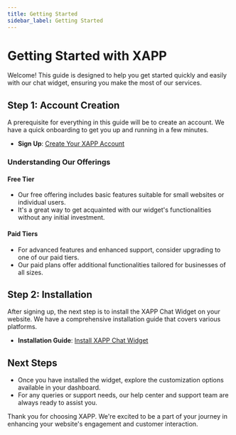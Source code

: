 ```yaml
---
title: Getting Started
sidebar_label: Getting Started
---
```


# Getting Started with XAPP

Welcome! This guide is designed to help you get started quickly and easily with our chat widget, ensuring you make the most of our services.

## Step 1: Account Creation

A prerequisite for everything in this guide will be to create an account. We have a quick onboarding to get you up and running in a few minutes.

- **Sign Up**: [Create Your XAPP Account](https://studio.xapp.ai/onboarding/sign-up)

### Understanding Our Offerings

#### Free Tier

- Our free offering includes basic features suitable for small websites or individual users.
- It's a great way to get acquainted with our widget's functionalities without any initial investment.

#### Paid Tiers

- For advanced features and enhanced support, consider upgrading to one of our paid tiers.
- Our paid plans offer additional functionalities tailored for businesses of all sizes.

## Step 2: Installation

After signing up, the next step is to install the XAPP Chat Widget on your website. We have a comprehensive installation guide that covers various platforms.

- **Installation Guide**: [Install XAPP Chat Widget](#installation-guide-link)

## Next Steps

- Once you have installed the widget, explore the customization options available in your dashboard.
- For any queries or support needs, our help center and support team are always ready to assist you.

Thank you for choosing XAPP. We're excited to be a part of your journey in enhancing your website's engagement and customer interaction.
